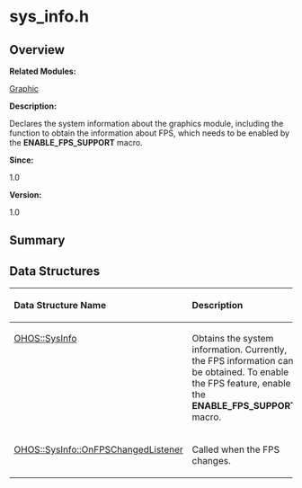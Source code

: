 # sys\_info.h<a name="ZH-CN_TOPIC_0000001055078119"></a>

## **Overview**<a name="section1192589291093527"></a>

**Related Modules:**

[Graphic](Graphic.md)

**Description:**

Declares the system information about the graphics module, including the function to obtain the information about FPS, which needs to be enabled by the  **ENABLE\_FPS\_SUPPORT**  macro. 

**Since:**

1.0

**Version:**

1.0

## **Summary**<a name="section2133087659093527"></a>

## Data Structures<a name="nested-classes"></a>

<a name="table850351104093527"></a>
<table><thead align="left"><tr id="row111984368093527"><th class="cellrowborder" valign="top" width="50%" id="mcps1.1.3.1.1"><p id="p1219660853093527"><a name="p1219660853093527"></a><a name="p1219660853093527"></a>Data Structure Name</p>
</th>
<th class="cellrowborder" valign="top" width="50%" id="mcps1.1.3.1.2"><p id="p2005827025093527"><a name="p2005827025093527"></a><a name="p2005827025093527"></a>Description</p>
</th>
</tr>
</thead>
<tbody><tr id="row199733369093527"><td class="cellrowborder" valign="top" width="50%" headers="mcps1.1.3.1.1 "><p id="p679741932093527"><a name="p679741932093527"></a><a name="p679741932093527"></a><a href="OHOS-SysInfo.md">OHOS::SysInfo</a></p>
</td>
<td class="cellrowborder" valign="top" width="50%" headers="mcps1.1.3.1.2 "><p id="p63182528093527"><a name="p63182528093527"></a><a name="p63182528093527"></a>Obtains the system information. Currently, the FPS information can be obtained. To enable the FPS feature, enable the <strong id="b628849285093527"><a name="b628849285093527"></a><a name="b628849285093527"></a>ENABLE_FPS_SUPPORT</strong> macro. </p>
</td>
</tr>
<tr id="row2003991437093527"><td class="cellrowborder" valign="top" width="50%" headers="mcps1.1.3.1.1 "><p id="p69558223093527"><a name="p69558223093527"></a><a name="p69558223093527"></a><a href="OHOS-SysInfo-OnFPSChangedListener.md">OHOS::SysInfo::OnFPSChangedListener</a></p>
</td>
<td class="cellrowborder" valign="top" width="50%" headers="mcps1.1.3.1.2 "><p id="p2116272753093527"><a name="p2116272753093527"></a><a name="p2116272753093527"></a>Called when the FPS changes. </p>
</td>
</tr>
</tbody>
</table>

